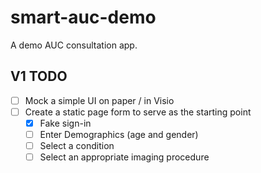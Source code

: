# smart-auc-demo
A demo AUC consultation app.

V1 TODO
-------

- [ ] Mock a simple UI on paper / in Visio
- [ ] Create a static page form to serve as the starting point
  - [x] Fake sign-in
  - [ ] Enter Demographics (age and gender)
  - [ ] Select a condition
  - [ ] Select an appropriate imaging procedure
